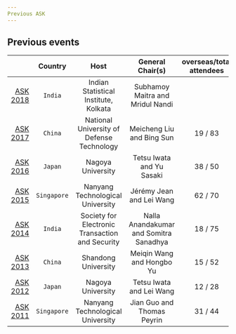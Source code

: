 ```yaml
---
Previous ASK
---
```


## Previous events

|                                                    | Country   | Host                                            | General Chair(s)                	     |  overseas/total attendees     |
|---------------------------------------------------:|:---------:|:-----------------------------------------------:|:---------------------------------------:|:-----:|
| [ASK 2018](https://www.isical.ac.in/~ask2018/)     | `India`     | Indian Statistical Institute, Kolkata           | Subhamoy Maitra and Mridul Nandi	     |       |
| [ASK 2017](http://www1.spms.ntu.edu.sg/~ask/2017/) | `China`    | National University of Defense Technology       | Meicheng Liu and Bing Sun	             | 19 / 83 |
| [ASK 2016](http://www1.spms.ntu.edu.sg/~ask/2016/) | `Japan`     | Nagoya University                               | Tetsu Iwata and Yu Sasaki	             | 38 / 50 |
| [ASK 2015](http://www1.spms.ntu.edu.sg/~ask/2015/) | `Singapore` | Nanyang Technological University                | Jérémy Jean and Lei Wang	             | 62 / 70 |
| [ASK 2014](http://www1.spms.ntu.edu.sg/~ask/2014/) | `India`     | Society for Electronic Transaction and Security | Nalla Anandakumar and Somitra Sanadhya  | 18 / 75 |
| [ASK 2013](http://www1.spms.ntu.edu.sg/~ask/2013/) | `China`     | Shandong University                             | Meiqin Wang and Hongbo Yu	             | 15 / 52 |
| [ASK 2012](http://www1.spms.ntu.edu.sg/~ask/2012/) | `Japan`     | Nagoya University                               | Tetsu Iwata and Lei Wang	             | 12 / 28 |
| [ASK 2011](http://www1.spms.ntu.edu.sg/~ask/2011/) | `Singapore` | Nanyang Technological University                | Jian Guo and Thomas Peyrin	             | 31 / 44 |

